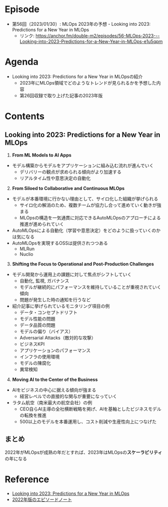# Episode

- 第56回（2023/01/30）: MLOps 2023年の予想 - Looking into 2023: Predictions for a New Year in MLOps
  - リンク: https://anchor.fm/double-m2/episodes/56-MLOps-2023---Looking-into-2023-Predictions-for-a-New-Year-in-MLOps-e1u5qpm

# Agenda

- Looking into 2023: Predictions for a New Year in MLOpsの紹介
  - 2023年にMLOps領域でどのようなトレンドが見られるかを予想した内容
  - 第26回収録で取り上げた記事の2023年版

# Contents

## Looking into 2023: Predictions for a New Year in MLOps

1. **From ML Models to AI Apps**

- モデル構築からモデルをアプリケーションに組み込む流れが進んでいく
  - デリバリーの観点が求められる傾向がより加速する
  - リアルタイム性や意思決定の自動化

2. **From Siloed to Collaborative and Continuous MLOps**

- モデルが本番環境に行かない理由として、サイロ化した組織が挙げられる
  - サイロ化の解消のため、複数チームが協力し合って進めていく動きが強まる
  - MLOpsの構造を一気通貫に対応できるAutoMLOpsのアプローチによる推進が進められていく
- AutoMLOpsによる自動化（学習や意思決定）をどのように扱っていくのかは気になる
- AutoMLOpsを実現するOSSは提供されつつある
  - MLRun
  - Nuclio

3. **Shifting the Focus to Operational and Post-Production Challenges**

- モデル開発から運用上の課題に対して焦点がシフトしていく
  - 自動化, 監視, ガバナンス
  - モデルが継続的にパフォーマンスを維持していることが重視されていく傾向
  - 問題が発生した時の通知を行うなど
- 紹介記事に挙げられているモニタリング項目の例
  - データ・コンセプトドリフト
  - モデル性能の問題
  - データ品質の問題
  - モデルの偏り（バイアス）
  - Adversarial Attacks（敵対的な攻撃）
  - ビジネスKPI
  - アプリケーションのパフォーマンス
  - インフラの使用環境
  - モデルの陳腐化
  - 異常検知

4. **Moving AI to the Center of the Business**

- AIをビジネスの中心に据える傾向が強まる
  - 経営レベルでの直接的な関与が重要になっていく
- ラタム航空（南米最大の航空会社）の例
  - CEO自らAI主導の全社横断戦略を掲げ、AIを基軸としたビジネスモデルの転換を推進
  - 500以上のモデルを本番運用し、コスト削減や生産性向上につなげた

## まとめ

2022年がMLOpsが成熟の年だとすれば、2023年はMLOpsの**スケーラビリティ**の年になる

# Reference

- [Looking into 2023: Predictions for a New Year in MLOps](https://www.iguazio.com/blog/mlops-predictions-for-2023/)
- [2022年版のエピソードノート](https://github.com/double-m2ml/podcast.fm/blob/main/episode/episode-026.md)
